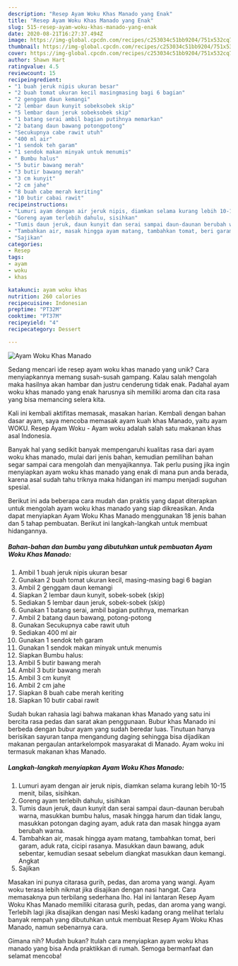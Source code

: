 ```yaml
---
description: "Resep Ayam Woku Khas Manado yang Enak"
title: "Resep Ayam Woku Khas Manado yang Enak"
slug: 515-resep-ayam-woku-khas-manado-yang-enak
date: 2020-08-21T16:27:37.494Z
image: https://img-global.cpcdn.com/recipes/c253034c51bb9204/751x532cq70/ayam-woku-khas-manado-foto-resep-utama.jpg
thumbnail: https://img-global.cpcdn.com/recipes/c253034c51bb9204/751x532cq70/ayam-woku-khas-manado-foto-resep-utama.jpg
cover: https://img-global.cpcdn.com/recipes/c253034c51bb9204/751x532cq70/ayam-woku-khas-manado-foto-resep-utama.jpg
author: Shawn Hart
ratingvalue: 4.5
reviewcount: 15
recipeingredient:
- "1 buah jeruk nipis ukuran besar"
- "2 buah tomat ukuran kecil masingmasing bagi 6 bagian"
- "2 genggam daun kemangi"
- "2 lembar daun kunyit sobeksobek skip"
- "5 lembar daun jeruk sobeksobek skip"
- "1 batang serai ambil bagian putihnya memarkan"
- "2 batang daun bawang potongpotong"
- "Secukupnya cabe rawit utuh"
- "400 ml air"
- "1 sendok teh garam"
- "1 sendok makan minyak untuk menumis"
- " Bumbu halus"
- "5 butir bawang merah"
- "3 butir bawang merah"
- "3 cm kunyit"
- "2 cm jahe"
- "8 buah cabe merah keriting"
- "10 butir cabai rawit"
recipeinstructions:
- "Lumuri ayam dengan air jeruk nipis, diamkan selama kurang lebih 10-15 menit, bilas, sisihkan."
- "Goreng ayam terlebih dahulu, sisihkan"
- "Tumis daun jeruk, daun kunyit dan serai sampai daun-daunan berubah warna, masukkan bumbu halus, masak hingga harum dan tidak langu, masukkan potongan daging ayam, aduk rata dan masak hingga ayam berubah warna."
- "Tambahkan air, masak hingga ayam matang, tambahkan tomat, beri garam, aduk rata, cicipi rasanya. Masukkan daun bawang, aduk sebentar, kemudian sesaat sebelum diangkat masukkan daun kemangi. Angkat"
- "Sajikan"
categories:
- Resep
tags:
- ayam
- woku
- khas

katakunci: ayam woku khas 
nutrition: 260 calories
recipecuisine: Indonesian
preptime: "PT32M"
cooktime: "PT37M"
recipeyield: "4"
recipecategory: Dessert

---
```



![Ayam Woku Khas Manado](https://img-global.cpcdn.com/recipes/c253034c51bb9204/751x532cq70/ayam-woku-khas-manado-foto-resep-utama.jpg)

Sedang mencari ide resep ayam woku khas manado yang unik? Cara menyiapkannya memang susah-susah gampang. Kalau salah mengolah maka hasilnya akan hambar dan justru cenderung tidak enak. Padahal ayam woku khas manado yang enak harusnya sih memiliki aroma dan cita rasa yang bisa memancing selera kita.

Kali ini kembali aktifitas memasak, masakan harian. Kembali dengan bahan dasar ayam, saya mencoba memasak ayam kuah khas Manado, yaitu ayam WOKU. Resep Ayam Woku - Ayam woku adalah salah satu makanan khas asal Indonesia.

Banyak hal yang sedikit banyak mempengaruhi kualitas rasa dari ayam woku khas manado, mulai dari jenis bahan, kemudian pemilihan bahan segar sampai cara mengolah dan menyajikannya. Tak perlu pusing jika ingin menyiapkan ayam woku khas manado yang enak di mana pun anda berada, karena asal sudah tahu triknya maka hidangan ini mampu menjadi suguhan spesial.


Berikut ini ada beberapa cara mudah dan praktis yang dapat diterapkan untuk mengolah ayam woku khas manado yang siap dikreasikan. Anda dapat menyiapkan Ayam Woku Khas Manado menggunakan 18 jenis bahan dan 5 tahap pembuatan. Berikut ini langkah-langkah untuk membuat hidangannya.

<!--inarticleads1-->

##### Bahan-bahan dan bumbu yang dibutuhkan untuk pembuatan Ayam Woku Khas Manado:

1. Ambil 1 buah jeruk nipis ukuran besar
1. Gunakan 2 buah tomat ukuran kecil, masing-masing bagi 6 bagian
1. Ambil 2 genggam daun kemangi
1. Siapkan 2 lembar daun kunyit, sobek-sobek (skip)
1. Sediakan 5 lembar daun jeruk, sobek-sobek (skip)
1. Gunakan 1 batang serai, ambil bagian putihnya, memarkan
1. Ambil 2 batang daun bawang, potong-potong
1. Gunakan Secukupnya cabe rawit utuh
1. Sediakan 400 ml air
1. Gunakan 1 sendok teh garam
1. Gunakan 1 sendok makan minyak untuk menumis
1. Siapkan  Bumbu halus:
1. Ambil 5 butir bawang merah
1. Ambil 3 butir bawang merah
1. Ambil 3 cm kunyit
1. Ambil 2 cm jahe
1. Siapkan 8 buah cabe merah keriting
1. Siapkan 10 butir cabai rawit


Sudah bukan rahasia lagi bahwa makanan khas Manado yang satu ini bercita rasa pedas dan sarat akan penggunaan. Bubur khas Manado ini berbeda dengan bubur ayam yang sudah beredar luas. Tinutuan hanya berisikan sayuran tanpa mengandung daging sehingga bisa dijadikan makanan pergaulan antarkelompok masyarakat di Manado. Ayam woku ini termasuk makanan khas Manado. 

<!--inarticleads2-->

##### Langkah-langkah menyiapkan Ayam Woku Khas Manado:

1. Lumuri ayam dengan air jeruk nipis, diamkan selama kurang lebih 10-15 menit, bilas, sisihkan.
1. Goreng ayam terlebih dahulu, sisihkan
1. Tumis daun jeruk, daun kunyit dan serai sampai daun-daunan berubah warna, masukkan bumbu halus, masak hingga harum dan tidak langu, masukkan potongan daging ayam, aduk rata dan masak hingga ayam berubah warna.
1. Tambahkan air, masak hingga ayam matang, tambahkan tomat, beri garam, aduk rata, cicipi rasanya. Masukkan daun bawang, aduk sebentar, kemudian sesaat sebelum diangkat masukkan daun kemangi. Angkat
1. Sajikan


Masakan ini punya citarasa gurih, pedas, dan aroma yang wangi. Ayam woku terasa lebih nikmat jika disajikan dengan nasi hangat. Cara memasaknya pun terbilang sederhana lho. Hal ini lantaran Resep Ayam Woku Khas Manado memiliki citarasa gurih, pedas, dan aroma yang wangi. Terlebih lagi jika disajikan dengan nasi Meski kadang orang melihat terlalu banyak rempah yang dibutuhkan untuk membuat Resep Ayam Woku Khas Manado, namun sebenarnya cara. 

Gimana nih? Mudah bukan? Itulah cara menyiapkan ayam woku khas manado yang bisa Anda praktikkan di rumah. Semoga bermanfaat dan selamat mencoba!
